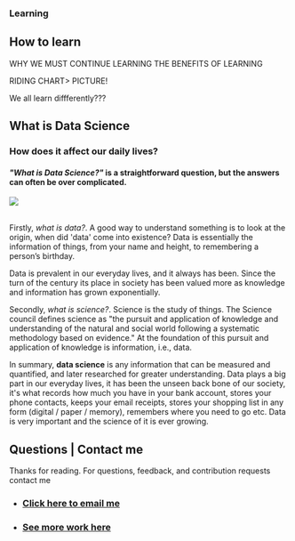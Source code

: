 ### Learning

## How to learn 

WHY WE MUST CONTINUE LEARNING
THE BENEFITS OF LEARNING 


RIDING CHART>  PICTURE! 



We all learn diffferently???

## **What is Data Science**
### How does it affect our daily lives? 

#### *"What is Data Science?"* is a straightforward question, but the answers can often be over complicated. 

<img src="images/data1.jpg"/>

<br>
<br>

Firstly, *what is data?*. A good way to understand something is to look at the origin, when did 'data' come into existence? 
Data is essentially the information of things, from your name and height, to remembering a person’s birthday.  
 
Data is prevalent in our everyday lives, and it always has been. Since the turn of the century its place in society has been valued more as knowledge and information has grown exponentially.

Secondly, *what is science?*. Science is the study of things. The Science council defines science as "the pursuit and application of knowledge and understanding of the natural and social world following a systematic methodology based on evidence." At the foundation of this pursuit and application of knowledge is information, i.e., data. 

In summary, **data science** is any information that can be measured and quantified, and later researched for greater understanding. Data plays a big part in our everyday lives, it has been the unseen back bone of our society, it's what records how much you have in your bank account, stores your phone contacts, keeps your email receipts, stores your shopping list in any form (digital / paper / memory), remembers where you need to go etc. Data is very important and the science of it is ever growing. 

## Questions | Contact me 
Thanks for reading.
For questions, feedback, and contribution requests contact me
* ### [Click here to email me](mailto:contactmattithyahu@gmail.com) 
* ### [See more work here](https://mattithyahudata.github.io/)
